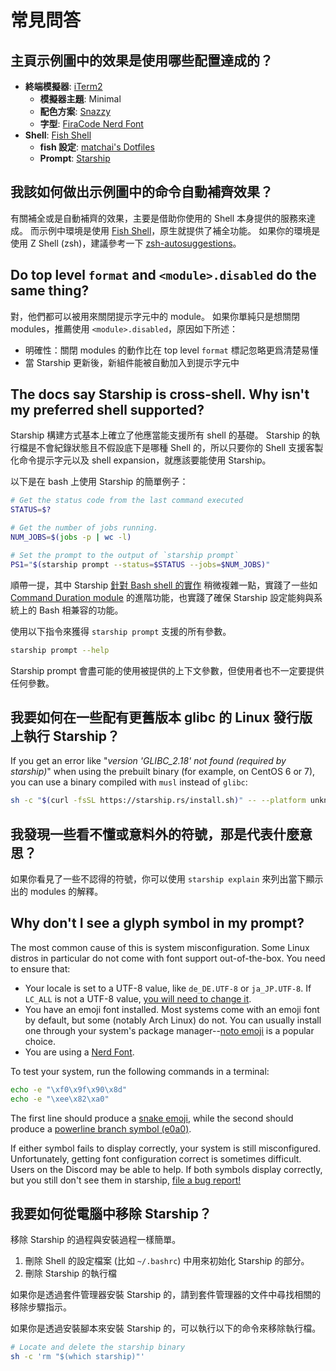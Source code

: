 # 常見問答

## 主頁示例圖中的效果是使用哪些配置達成的？

- **終端模擬器**: [iTerm2](https://iterm2.com/)
  - **模擬器主題**: Minimal
  - **配色方案**: [Snazzy](https://github.com/sindresorhus/iterm2-snazzy)
  - **字型**: [FiraCode Nerd Font](https://www.nerdfonts.com/font-downloads)
- **Shell**: [Fish Shell](https://fishshell.com/)
  - **fish 設定**: [matchai's Dotfiles](https://github.com/matchai/dotfiles/blob/b6c6a701d0af8d145a8370288c00bb9f0648b5c2/.config/fish/config.fish)
  - **Prompt**: [Starship](https://starship.rs/)

## 我該如何做出示例圖中的命令自動補齊效果？

有關補全或是自動補齊的效果，主要是借助你使用的 Shell 本身提供的服務來達成。 而示例中環境是使用 [Fish Shell](https://fishshell.com/)，原生就提供了補全功能。 如果你的環境是使用 Z Shell (zsh)，建議參考一下 [zsh-autosuggestions](https://github.com/zsh-users/zsh-autosuggestions)。

## Do top level `format` and `<module>.disabled` do the same thing?

對，他們都可以被用來關閉提示字元中的 module。 如果你單純只是想關閉 modules，推薦使用 `<module>.disabled`，原因如下所述：

- 明確性：關閉 modules 的動作比在 top level `format` 標記忽略更爲清楚易懂
- 當 Starship 更新後，新組件能被自動加入到提示字元中

## The docs say Starship is cross-shell. Why isn't my preferred shell supported?

Starship 構建方式基本上確立了他應當能支援所有 shell 的基礎。 Starship 的執行檔是不會紀錄狀態且不假設底下是哪種 Shell 的，所以只要你的 Shell 支援客製化命令提示字元以及 shell expansion，就應該要能使用 Starship。

以下是在 bash 上使用 Starship 的簡單例子：

```sh
# Get the status code from the last command executed
STATUS=$?

# Get the number of jobs running.
NUM_JOBS=$(jobs -p | wc -l)

# Set the prompt to the output of `starship prompt`
PS1="$(starship prompt --status=$STATUS --jobs=$NUM_JOBS)"
```

順帶一提，其中 Starship [針對 Bash shell 的實作](https://github.com/starship/starship/blob/master/src/init/starship.bash) 稍微複雜一點，實踐了一些如 [Command Duration module](https://starship.rs/config/#command-duration) 的進階功能，也實踐了確保 Starship 設定能夠與系統上的 Bash 相兼容的功能。

使用以下指令來獲得 `starship prompt` 支援的所有參數。

```sh
starship prompt --help
```

Starship prompt 會盡可能的使用被提供的上下文參數，但使用者也不一定要提供任何參數。

## 我要如何在一些配有更舊版本 glibc 的 Linux 發行版上執行 Starship？

If you get an error like "_version 'GLIBC_2.18' not found (required by starship)_" when using the prebuilt binary (for example, on CentOS 6 or 7), you can use a binary compiled with `musl` instead of `glibc`:

```sh
sh -c "$(curl -fsSL https://starship.rs/install.sh)" -- --platform unknown-linux-musl
```

## 我發現一些看不懂或意料外的符號，那是代表什麼意思？

如果你看見了一些不認得的符號，你可以使用 `starship explain` 來列出當下顯示出的 modules 的解釋。

## Why don't I see a glyph symbol in my prompt?

The most common cause of this is system misconfiguration. Some Linux distros in particular do not come with font support out-of-the-box. You need to ensure that:

- Your locale is set to a UTF-8 value, like `de_DE.UTF-8` or `ja_JP.UTF-8`. If `LC_ALL` is not a UTF-8 value, [you will need to change it](https://www.tecmint.com/set-system-locales-in-linux/).
- You have an emoji font installed. Most systems come with an emoji font by default, but some (notably Arch Linux) do not. You can usually install one through your system's package manager--[noto emoji](https://www.google.com/get/noto/help/emoji/) is a popular choice.
- You are using a [Nerd Font](https://www.nerdfonts.com/).

To test your system, run the following commands in a terminal:

```sh
echo -e "\xf0\x9f\x90\x8d"
echo -e "\xee\x82\xa0"
```

The first line should produce a [snake emoji](https://emojipedia.org/snake/), while the second should produce a [powerline branch symbol (e0a0)](https://github.com/ryanoasis/powerline-extra-symbols#glyphs).

If either symbol fails to display correctly, your system is still misconfigured. Unfortunately, getting font configuration correct is sometimes difficult. Users on the Discord may be able to help. If both symbols display correctly, but you still don't see them in starship, [file a bug report!](https://github.com/starship/starship/issues/new/choose)

## 我要如何從電腦中移除 Starship？

移除 Starship 的過程與安裝過程一樣簡單。

1. 刪除 Shell 的設定檔案 (比如 `~/.bashrc`) 中用來初始化 Starship 的部分。
1. 刪除 Starship 的執行檔

如果你是透過套件管理器安裝 Starship 的，請到套件管理器的文件中尋找相關的移除步驟指示。

如果你是透過安裝腳本來安裝 Starship 的，可以執行以下的命令來移除執行檔。

```sh
# Locate and delete the starship binary
sh -c 'rm "$(which starship)"'
```

